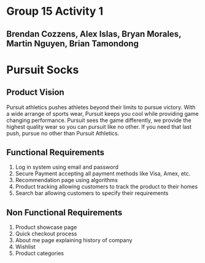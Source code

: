 # Group 15 Activity 1
## Brendan Cozzens, Alex Islas, Bryan Morales, Martin Nguyen, Brian Tamondong

# Pursuit Socks
## Product Vision
Pursuit athletics pushes athletes beyond their limits to pursue victory. With a wide arrange of sports wear, Pursuit keeps you cool while providing game changing performance. Pursuit sees the game differently, we provide the highest quality wear so you can pursuit like no other. If you need that last push, pursue no other than Pursuit Athletics.

## Functional Requirements
1. Log in system using email and password
2. Secure Payment accepting all payment methods like Visa, Amex, etc.
3. Recommendation page using algorithms
4. Product tracking allowing customers to track the product to their homes
5. Search bar allowing customers to specify their requirements

## Non Functional Requirements
1. Product showcase page
2. Quick checkout process
3. About me page explaining history of company
4. Wishlist
5. Product categories

